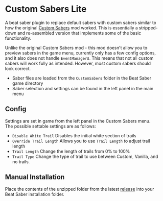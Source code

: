 # Custom Sabers Lite
A beat saber plugin to replace default sabers with custom sabers similar to how the original [Custom Sabers](https://github.com/Kylemc1413/CustomSaberPlugin) mod worked. This is essentially a stripped-down and re-assembled version that implements some of the basic functionality.

Unlike the original Custom Sabers mod - this mod doesn't allow you to preview sabers in the game menu, currently only has a few config options, and it also does not handle `EventManager`s. This means that not all custom sabers will work fully as intended. However, most custom sabers should look correct.

- Saber files are loaded from the `CustomSabers` folder in the Beat Saber game directory
- Saber selection and settings can be found in the left panel in the main menu

## Config
Settings are set in game from the left panel in the Custom Sabers menu. The possible settable settings are as follows:
- `Disable White Trail` Disables the initial white section of trails 
- `Override Trail Length` Allows you to use `Trail Length` to adjust trail length
- `Trail Length` Change the length of trails from 0% to 100%
- `Trail Type` Change the type of trail to use between Custom, Vanilla, and no trails.

## Manual Installation
Place the contents of the unzipped folder from the latest [release](https://github.com/qqrz997/CustomSabersLite/releases/latest) into your Beat Saber installation folder.

